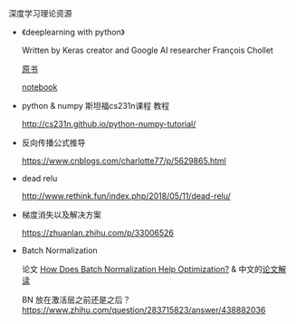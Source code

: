 深度学习理论资源

* 《deeplearning with python》

  Written by Keras creator and Google AI researcher François Chollet
  
  [原书](https://www.manning.com/books/deep-learning-with-python)
  
  [notebook](https://github.com/fchollet/deep-learning-with-python-notebooks)
  
* python & numpy 斯坦福cs231n课程 教程

  http://cs231n.github.io/python-numpy-tutorial/
  
* 反向传播公式推导

  https://www.cnblogs.com/charlotte77/p/5629865.html

* dead relu 

  http://www.rethink.fun/index.php/2018/05/11/dead-relu/

* 梯度消失以及解决方案

  https://zhuanlan.zhihu.com/p/33006526

* Batch Normalization

  论文 [How Does Batch Normalization Help Optimization?](https://arxiv.org/pdf/1805.11604.pdf) & 中文的[论文解读](https://zhuanlan.zhihu.com/p/52749286)
  
  BN 放在激活层之前还是之后？ https://www.zhihu.com/question/283715823/answer/438882036
